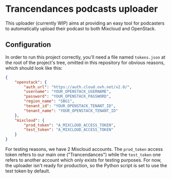 # Trancendances podcasts uploader

This uploader (currently WIP) aims at providing an easy tool for podcasters to automatically upload their podcast to both Mixcloud and OpenStack.

## Configuration

In order to run this project correctly, you'll need a file named `tokens.json` at the root of the project's tree, omitted in this repository for obvious reasons, which should look like this:
```json
{
    "openstack": {
        "auth_url": "https://auth.cloud.ovh.net/v2.0/",
        "username": "YOUR_OPENSTACK_USERNAME",
        "password": "YOUR_OPENSTACK_PASSWORD",
        "region_name": "SBG1",
        "tenant_id": "YOUR_OPENSTACK_TENANT_ID",
        "tenant_name": "YOUR_OPENSTACK_TENANT_ID"
    },
    "mixcloud": {
        "prod_token": "A_MIXCLOUD_ACCESS_TOKEN",
        "test_token": "A_MIXCLOUD_ACCESS_TOKEN"
    }
}
```
For testing reasons, we have 2 Mixcloud accounts. The `prod_token` access token refers to our main one ("Trancendances") while the `test_token` one refers to another account which only exists for testing purposes. For now, the uploader isn't ready for production, so the Python script is set to use the test token by default.

